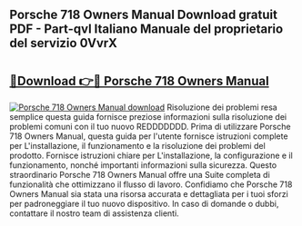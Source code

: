 ## Porsche 718 Owners Manual Download gratuit PDF - Part-qvl Italiano Manuale del proprietario del servizio 0VvrX

# <h2><a href="http://dfeh27l.blite.top/?on=Porsche+718+Owners+Manual">🔗Download 👉🔴 Porsche 718 Owners Manual</a></h2>

[![Porsche 718 Owners Manual download](https://i.imgur.com/lujVjoI.png)](http://dfeh27l.blite.top/?on=Porsche+718+Owners+Manual)
Risoluzione dei problemi resa semplice questa guida fornisce preziose informazioni sulla risoluzione dei problemi comuni con il tuo nuovo REDDDDDDD. Prima di utilizzare Porsche 718 Owners Manual, questa guida per l'utente fornisce istruzioni complete per L'installazione, il funzionamento e la risoluzione dei problemi del prodotto. Fornisce istruzioni chiare per L'installazione, la configurazione e il funzionamento, nonché importanti informazioni sulla sicurezza. Questo straordinario Porsche 718 Owners Manual offre una Suite completa di funzionalità che ottimizzano il flusso di lavoro. Confidiamo che Porsche 718 Owners Manual sia stata una risorsa accurata e dettagliata per i tuoi sforzi per padroneggiare il tuo nuovo dispositivo. In caso di domande o dubbi, contattare il nostro team di assistenza clienti.
